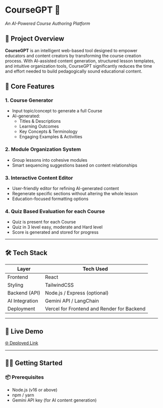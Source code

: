 # CourseGPT 🚀  
*An AI-Powered Course Authoring Platform*

## 🌟 Project Overview
**CourseGPT** is an intelligent web-based tool designed to empower educators and content creators by transforming the course creation process. With AI-assisted content generation, structured lesson templates, and intuitive organization tools, CourseGPT significantly reduces the time and effort needed to build pedagogically sound educational content.


## 🧩 Core Features

### 1. Course Generator
- Input topic/concept to generate a full Course
- AI-generated:
  - Titles & Descriptions
  - Learning Outcomes
  - Key Concepts & Terminology
  - Engaging Examples & Activities

### 2. Module Organization System
- Group lessons into cohesive modules
- Smart sequencing suggestions based on content relationships

### 3. Interactive Content Editor
- User-friendly editor for refining AI-generated content
- Regenerate specific sections without altering the whole lesson
- Education-focused formatting options

### 4. Quiz Based Evaluation for each Course
- Quiz is present for each Course
- Quiz in 3 level easy, moderate and Hard level
- Score is generated and stored for progress

---

## 🛠 Tech Stack

| Layer        | Tech Used             |
|--------------|------------------------|
| Frontend     | React        |
| Styling      | TailwindCSS            |
| Backend (API) | Node.js / Express (optional) |
| AI Integration | Gemini API / LangChain |
| Deployment   | Vercel for Frontend and Render for Backend       |

---

## 🚀 Live Demo
[🌐 Deployed Link](https://course-gpt-git-main-lohith-marnenis-projects.vercel.app/)  


---

## 🧑‍💻 Getting Started

### 📦 Prerequisites
- Node.js (v16 or above)
- npm / yarn
- Gemini API key (for AI content generation)

